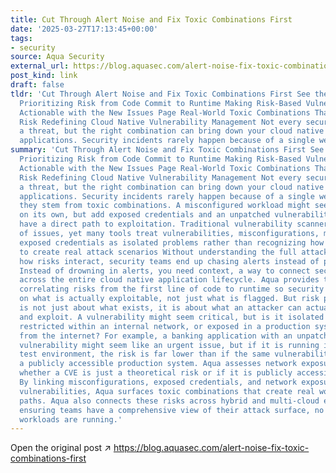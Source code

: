 ```yaml
---
title: Cut Through Alert Noise and Fix Toxic Combinations First
date: '2025-03-27T17:13:45+00:00'
tags:
- security
source: Aqua Security
external_url: https://blog.aquasec.com/alert-noise-fix-toxic-combinations-first
post_kind: link
draft: false
tldr: 'Cut Through Alert Noise and Fix Toxic Combinations First See the Full Picture:
  Prioritizing Risk from Code Commit to Runtime Making Risk-Based Vulnerability Management
  Actionable with the New Issues Page Real-World Toxic Combinations That Put You at
  Risk Redefining Cloud Native Vulnerability Management Not every security alert is
  a threat, but the right combination can bring down your cloud native and containerized
  applications. Security incidents rarely happen because of a single weak point.'
summary: 'Cut Through Alert Noise and Fix Toxic Combinations First See the Full Picture:
  Prioritizing Risk from Code Commit to Runtime Making Risk-Based Vulnerability Management
  Actionable with the New Issues Page Real-World Toxic Combinations That Put You at
  Risk Redefining Cloud Native Vulnerability Management Not every security alert is
  a threat, but the right combination can bring down your cloud native and containerized
  applications. Security incidents rarely happen because of a single weak point. Instead,
  they stem from toxic combinations. A misconfigured workload might seem harmless
  on its own, but add exposed credentials and an unpatched vulnerability, and attackers
  have a direct path to exploitation. Traditional vulnerability scanners surface thousands
  of issues, yet many tools treat vulnerabilities, misconfigurations, malware, and
  exposed credentials as isolated problems rather than recognizing how they can combine
  to create real attack scenarios Without understanding the full attack surface and
  how risks interact, security teams end up chasing alerts instead of preventing breaches.
  Instead of drowning in alerts, you need context, a way to connect security findings
  across the entire cloud native application lifecycle. Aqua provides that visibility,
  correlating risks from the first line of code to runtime so security teams can focus
  on what is actually exploitable, not just what is flagged. But risk prioritization
  is not just about what exists, it is about what an attacker can actually access
  and exploit. A vulnerability might seem critical, but is it isolated in a test environment,
  restricted within an internal network, or exposed in a production system accessible
  from the internet? For example, a banking application with an unpatched critical
  vulnerability might seem like an urgent issue, but if it is running in a segmented
  test environment, the risk is far lower than if the same vulnerability exists in
  a publicly accessible production system. Aqua assesses network exposure, identifying
  whether a CVE is just a theoretical risk or if it is publicly accessible and exploitable.
  By linking misconfigurations, exposed credentials, and network exposure with known
  vulnerabilities, Aqua surfaces toxic combinations that create real world attack
  paths. Aqua also connects these risks across hybrid and multi-cloud environments,
  ensuring teams have a comprehensive view of their attack surface, no matter where
  workloads are running.'
---
```

Open the original post ↗ https://blog.aquasec.com/alert-noise-fix-toxic-combinations-first
